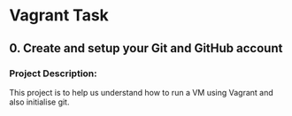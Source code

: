 # Vagrant Task
## 0. Create and setup your Git and GitHub account
### Project Description:
This project is to help us understand how to run a VM using Vagrant and also initialise git.
